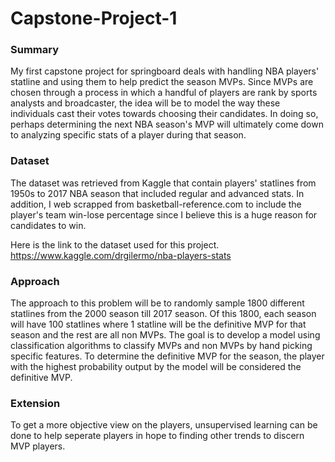 # Capstone-Project-1
### Summary
My first capstone project for springboard deals with handling NBA players' statline and using them to help predict the season MVPs. Since MVPs are chosen through a process in which a handful of players are rank by sports analysts and broadcaster, the idea will be to model the way these individuals cast their votes towards choosing their candidates. In doing so, perhaps determining the next NBA season's MVP will ultimately come down to analyzing specific stats of a player during that season.


### Dataset
The dataset was retrieved from Kaggle that contain players' statlines from 1950s to 2017 NBA season that included regular and advanced stats. In addition, I web scrapped from basketball-reference.com to include the player's team win-lose percentage since I believe this is a huge reason for candidates to win.

Here is the link to the dataset used for this project. https://www.kaggle.com/drgilermo/nba-players-stats


### Approach
The approach to this problem will be to randomly sample 1800 different statlines from the 2000 season till 2017 season. Of this 1800, each season will have 100 statlines where 1 statline will be the definitive MVP for that season and the rest are all non MVPs. The goal is to develop a model using classification algorithms to classify MVPs and non MVPs by hand picking specific features. To determine the definitive MVP for the season, the player with the highest probability output by the model will be considered the definitive MVP.


### Extension
To get a more objective view on the players, unsupervised learning can be done to help seperate players in hope to finding other trends to discern MVP players.
